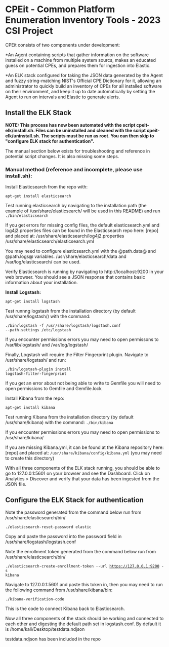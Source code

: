 
# <b> CPEit - Common Platform Enumeration Inventory Tools - 2023 CSI Project</b>


CPEit consists of two components under development:

  *An Agent containing scripts that gather information on the software installed on a machine from multiple system sourcs,
  makes an educated guess on potential CPEs, and prepares them for ingestion into Elastic.
  
  *An ELK stack configured for taking the JSON data generated by the Agent and fuzzy string-matching NIST's Official CPE Dictionary for it,
  allowing an administrator to quickly build an inventory of CPEs for all installed software on their environment, and keep it up to date automatically
  by setting the Agent to run on intervals and Elastic to generate alerts.
  
  
## <b>Install the ELK Stack</b>

<b> NOTE: This process has now been automated with the script cpeit-elk/install.sh. Files can be uninstalled and cleaned with the script cpeit-elk/uninstall.sh. The scripts must be run as root. You can then skip to "configure ELK stack for authentication". </b>

The manual section below exists for troubleshooting and reference in potential script changes. It is also missing some steps.



### Manual method (reference and incomplete, please use install.sh):

Install Elasticsearch from the repo with:

<code>apt-get install elasticsearch</code>

Test running elasticsearch by navigating to the installation path (the example of /usr/share/elasticsearch/ will be used in this README) 
and run 
<code>./bin/elasticsearch</code>

If you get errors for missing config files, the default elasticsearch.yml and log4j2.properties files can be found in the Elasticsearch repo here: [repo]
and placed at: 
/usr/share/elasticsearch/log4j2.properties
/usr/share/elasticsearch/elasticsearch.yml

You may need to configure elasticsearch.yml with the @path.data@ and @path.logs@ variables. 
/usr/share/elasticsearch/data and /var/log/elasticsearch/ can be used.

Verify Elasticsearch is running by navigating to http://localhost:9200 in your web browser. You should see a JSON response that contains basic information about your installation.

<b>Install Logstash:</b>

<code>apt-get install logstash</code>

Test runnng logstash from the installation directory (by default /usr/share/logstash/) with the command:

<code>./bin/logstash -f /usr/share/logstash/logstash.conf --path.settings /etc/logstash</code>

If you encounter permissions errors you may need to open permissons to /var/lib/logstash/ and /var/log/logstash/

Finally, Logstash will require the Filter Fingerprint plugin. Navigate to /usr/share/logstash/ and run:

<code>./bin/logstash-plugin install logstash-filter-fingerprint</code>

If you get an error about not being able to write to Gemfile you will need to open permissions to Gemfile and Gemfile.lock

Install Kibana from the repo:

<code>apt-get install kibana</code>

Test running Kibana from the installation directory (by default /usr/share/kibana) with the command:
<code>./bin/kibana</code>

If you encounter permissions errors you may need to open permissions to /usr/share/kibana/

If you are missing Kibana.yml, it can be found at the Kibana repository here: [repo]
and placed at:
<code>/usr/share/kibana/config/kibana.yml</code> (you may need to create this directory)

With all three components of the ELK stack running, you should be able to go to 127.0.0.1:5601 on your browser and see the Dashboard. Click on Analytics > Discover and verify that your data has been ingested from the JSON file.

## <b>Configure the ELK Stack for authentication</b>

Note the password generated from the command below run from /usr/share/elasticsearch/bin/

 <code>./elasticsearch-reset-password elastic</code>
 
 Copy and paste the password into the password field in /usr/share/logstash/logstash.conf
 
 Note the enrollment token generated from the command below run from /usr/share/elasticsearch/bin/
 
 <code>./elasticsearch-create-enrollment-token --url https://127.0.0.1:9200 -s kibana</code>
 
 Navigate to 127.0.0.1:5601 and paste this token in, then you may need to run the following command from /usr/share/kibana/bin:
 
 <code>./kibana-verification-code</code>

This is the code to connect Kibana back to Elasticsearch.

Now all three components of the stack should be working and connected to each other and digesting the default path set in logstash.conf. By default it is
/home/kali/Desktop/testdata.ndjson

testdata.ndjson has been included in the repo
